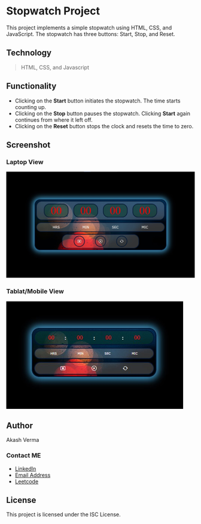 # Stopwatch Project

This project implements a simple stopwatch using HTML, CSS, and JavaScript. The stopwatch has three buttons: Start, Stop, and Reset.

## Technology
   > HTML, CSS, and Javascript

## Functionality

- Clicking on the **Start** button initiates the stopwatch. The time starts counting up.
- Clicking on the **Stop** button pauses the stopwatch. Clicking **Start** again continues from where it left off.
- Clicking on the **Reset** button stops the clock and resets the time to zero.


## Screenshot

### Laptop View

![Home Page](/Stopwatch.jpg "Home Page")

### Tablat/Mobile View

![Home Page](/Responsive-stopwatch.jpg "Home Page")

## Author

Akash Verma
### Contact ME
- [LinkedIn](https://www.linkedin.com/in/akash-verma-09aug2000/)
- [Email Address](mailto:akash.verma217112@gmail.com)
- [Leetcode](https://leetcode.com/Akash_Verma2000/)
  
## License

This project is licensed under the ISC License.










